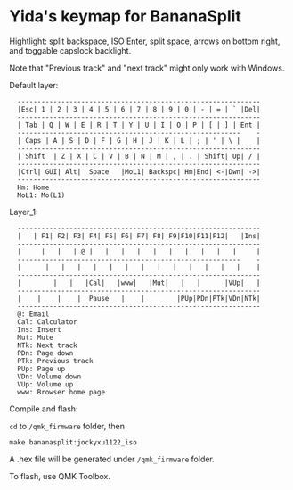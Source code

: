 Yida's keymap for BananaSplit
===

Hightlight: split backspace, ISO Enter, split space, arrows on bottom right, and toggable capslock backlight.

Note that "Previous track" and "next track" might only work with Windows.

Default layer:
```
  -------------------------------------------------------------
  |Esc| 1 | 2 | 3 | 4 | 5 | 6 | 7 | 8 | 9 | 0 | - | = | ` |Del|
  -------------------------------------------------------------
  | Tab | Q | W | E | R | T | Y | U | I | O | P | [ | ] | Ent |
  --------------------------------------------------------    -
  | Caps | A | S | D | F | G | H | J | K | L | ; | ' | \ |    |
  -------------------------------------------------------------
  | Shift  | Z | X | C | V | B | N | M | , | . | Shift| Up| / |
  -------------------------------------------------------------
  |Ctrl| GUI| Alt|  Space   |MoL1| Backspc| Hm|End| <-|Dwn| ->|
  -------------------------------------------------------------
  Hm: Home
  MoL1: Mo(L1)
```

Layer_1:
```
  -------------------------------------------------------------
  |   | F1| F2| F3| F4| F5| F6| F7| F8| F9|F10|F11|F12|   |Ins|
  -------------------------------------------------------------
  |     |   |   | @ |   |   |   |   |   |   |   |   |   |     |
  --------------------------------------------------------    -
  |      |   |   |   |   |   |   |   |   |   |   |   |   |    |
  -------------------------------------------------------------
  |        |   |   |Cal|   |www|   |Mut|   |   |      |VUp|   |
  -------------------------------------------------------------
  |    |    |    |  Pause   |    |        |PUp|PDn|PTk|VDn|NTk|
  -------------------------------------------------------------
  @: Email
  Cal: Calculator
  Ins: Insert
  Mut: Mute
  NTk: Next track
  PDn: Page down
  PTk: Previous track
  PUp: Page up
  VDn: Volume down
  VUp: Volume up
  www: Browser home page
```

Compile and flash:

`cd` to `/qmk_firmware` folder, then
```
make bananasplit:jockyxu1122_iso
```

A .hex file will be generated under `/qmk_firmware` folder.


To flash, use QMK Toolbox.
